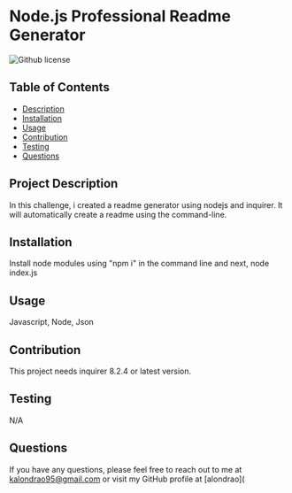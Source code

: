 
  # Node.js Professional Readme Generator
  ![Github license](https://img.shields.io/badge/license-MIT-blue.svg)
  ## Table of Contents
  - [Description](#project-description)
  - [Installation](#installation)
  - [Usage](#usage)
  - [Contribution](#contribution)
  - [Testing](#testing)
  - [Questions](#questions)


  ## Project Description
  In this challenge, i created a readme generator using nodejs and inquirer. It will automatically create a readme using the command-line.
  
  
  ## Installation 
  Install node modules using "npm i" in the command line and next, node index.js

  ## Usage 
  Javascript, Node, Json

  ## Contribution
  This project needs inquirer 8.2.4 or latest version.

  ## Testing
  N/A

  ## Questions
  If you have any questions, please feel free to reach out to me at kalondrao95@gmail.com or visit my GitHub profile at [alondrao](
  